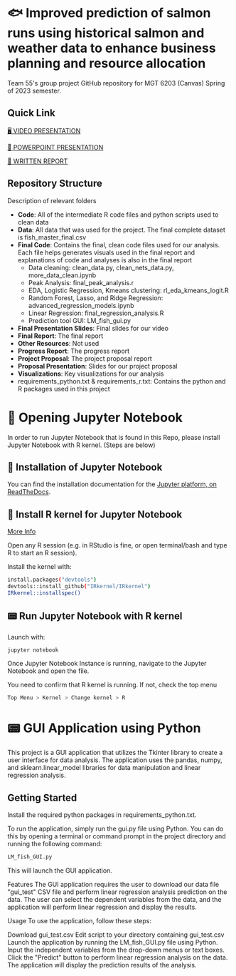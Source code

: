 # 🐟 Improved prediction of salmon runs using historical salmon and weather data to enhance business planning and resource allocation
 Team 55's group project GitHub repository for MGT 6203 (Canvas) Spring of 2023 semester.
 
 ## Quick Link
 [🖥️ VIDEO PRESENTATION ](https://www.youtube.com/watch?v=AAObhweJ6dE)
 
 [:bookmark_tabs: POWERPOINT PRESENTATION](https://github.com/binhvu3/Salmon-Analysis/blob/main/Final%20Presentation%20Slides/Project%20Report%20Video%20Presentation.pdf)
 
  [ 📄 WRITTEN REPORT]( https://github.com/binhvu3/Salmon-Analysis/blob/main/Final%20Report/Salmon%20Prediction%20Final%20Project%20Team%2055.pdf)




## Repository Structure
Description of relevant folders
- **Code**: All of the intermediate R code files and python scripts used to clean data
- **Data**: All data that was used for the project. The final complete dataset is fish_master_final.csv
- **Final Code**: Contains the final, clean code files used for our analysis. Each file helps generates visuals used in the final report and explanations of code and analyses is also in the final report
  - Data cleaning: clean_data.py, clean_nets_data.py, more_data_clean.ipynb
  - Peak Analysis: final_peak_analysis.r
  - EDA, Logistic Regression, Kmeans clustering: rl_eda_kmeans_logit.R
  - Random Forest, Lasso, and Ridge Regression: advanced_regression_models.ipynb
  - Linear Regression: final_regression_analysis.R
  - Prediction tool GUI: LM_fish_gui.py
- **Final Presentation Slides**: Final slides for our video
- **Final Report**: The final report
- **Other Resources**: Not used
- **Progress Report**: The progress report
- **Project Proposal**: The project proposal report
- **Proposal Presentation**: Slides for our project proposal
- **Visualizations**: Key visualizations for our analysis
- requirements_python.txt & requirements_r.txt: Contains the python and R packages used in this project

 # 📔 Opening Jupyter Notebook
 In order to run Jupyter Notebook that is found in this Repo, please install Jupyter Notebook with R kernel. (Steps are below)

## 🔨 Installation of Jupyter Notebook
You can find the installation documentation for the [Jupyter platform, on ReadTheDocs](https://jupyter.readthedocs.io/en/latest/install.html). 

## 🔨 Install R kernel for Jupyter Notebook
[More Info](https://stackoverflow.com/questions/57870575/install-and-run-r-kernel-for-jupyter-notebook)

Open any R session (e.g. in RStudio is fine, or open terminal/bash and type R to start an R session). 

Install the kernel with:

```bash
install.packages("devtools")
devtools::install_github("IRkernel/IRkernel")
IRkernel::installspec()

```

## 📟 Run Jupyter Notebook with R kernel
Launch with:

```bash
jupyter notebook
```
Once Jupyter Notebook Instance is running, navigate to the Jupyter Notebook and open the file.

You need to confirm that R kernel is running. If not, check the top menu 

```bash
Top Menu > Kernel > Change kernel > R 
```
# 📟 GUI Application using Python
This project is a GUI application that utilizes the Tkinter library to create a user interface for data analysis. The application uses the pandas, numpy, and sklearn.linear_model libraries for data manipulation and linear regression analysis.

## Getting Started
Install the required python packages in requirements_python.txt.

To run the application, simply run the gui.py file using Python. You can do this by opening a terminal or command prompt in the project directory and running the following command:

```bash
LM_fish_GUI.py
```
This will launch the GUI application.

Features
The GUI application requires the user to download our data file "gui_test" CSV file and perform linear regression analysis prediction on the data. The user can select the dependent variables from the data, and the application will perform linear regression and display the results.

Usage
To use the application, follow these steps:

Download gui_test.csv
Edit script to your directory containing gui_test.csv
Launch the application by running the LM_fish_GUI.py file using Python.
Input the independent variables from the drop-down menus or text boxes.
Click the "Predict" button to perform linear regression analysis on the data.
The application will display the prediction results of the analysis.
